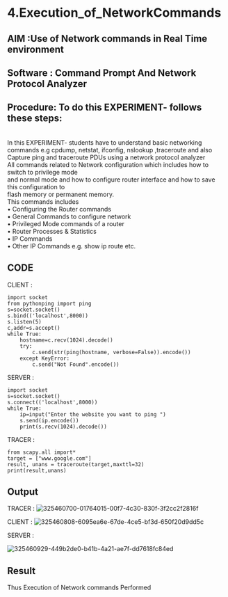 # 4.Execution_of_NetworkCommands
## AIM :Use of Network commands in Real Time environment
## Software : Command Prompt And Network Protocol Analyzer
## Procedure: To do this EXPERIMENT- follows these steps:
<BR>
In this EXPERIMENT- students have to understand basic networking commands e.g cpdump, netstat, ifconfig, nslookup ,traceroute and also Capture ping and traceroute PDUs using a network protocol analyzer 
<BR>
All commands related to Network configuration which includes how to switch to privilege mode
<BR>
and normal mode and how to configure router interface and how to save this configuration to
<BR>
flash memory or permanent memory.
<BR>
This commands includes
<BR>
• Configuring the Router commands
<BR>
• General Commands to configure network
<BR>
• Privileged Mode commands of a router 
<BR>
• Router Processes & Statistics
<BR>
• IP Commands
<BR>
• Other IP Commands e.g. show ip route etc.
<BR>

## CODE
CLIENT :
```
import socket 
from pythonping import ping 
s=socket.socket() 
s.bind(('localhost',8000)) 
s.listen(5) 
c,addr=s.accept() 
while True: 
    hostname=c.recv(1024).decode() 
    try: 
        c.send(str(ping(hostname, verbose=False)).encode()) 
    except KeyError: 
        c.send("Not Found".encode())
```
SERVER :
```
import socket 
s=socket.socket() 
s.connect(('localhost',8000)) 
while True: 
    ip=input("Enter the website you want to ping ") 
    s.send(ip.encode()) 
    print(s.recv(1024).decode()) 
```
TRACER :
```
from scapy.all import* 
target = ["www.google.com"] 
result, unans = traceroute(target,maxttl=32) 
print(result,unans) 
```

## Output
TRACER :
![325460700-01764015-00f7-4c30-830f-3f2cc2f2816f](https://github.com/selvajobin/4.Execution_of_NetworkCommends/assets/149985750/3da6619f-28fe-4c12-82f1-5526a5693298)


CLIENT :
![325460808-6095ea6e-67de-4ce5-bf3d-650f20d9dd5c](https://github.com/selvajobin/4.Execution_of_NetworkCommends/assets/149985750/eac10e74-26a8-4818-8f2f-29ce62ae5969)




SERVER :

![325460929-449b2de0-b41b-4a21-ae7f-dd7618fc84ed](https://github.com/selvajobin/4.Execution_of_NetworkCommends/assets/149985750/c56435a3-84fd-49f9-9137-4663d046d936)


## Result
Thus Execution of Network commands Performed
